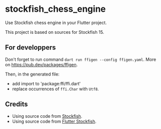 # stockfish_chess_engine

Use Stockfish chess engine in your Flutter project.

This project is based on sources for Stockfish 15.


## For developpers

Don't forget to run command `dart run ffigen --config ffigen.yaml`.
More on https://pub.dev/packages/ffigen.

Then, in the generated file:
* add import to 'package:ffi/ffi.dart'
* replace occurrences of `ffi.Char` with `Utf8`.

## Credits

* Using source code from [Stockfish](https://stockfishchess.org).
* Using source code from [Flutter Stockfish](https://github.com/ArjanAswal/Stockfish).